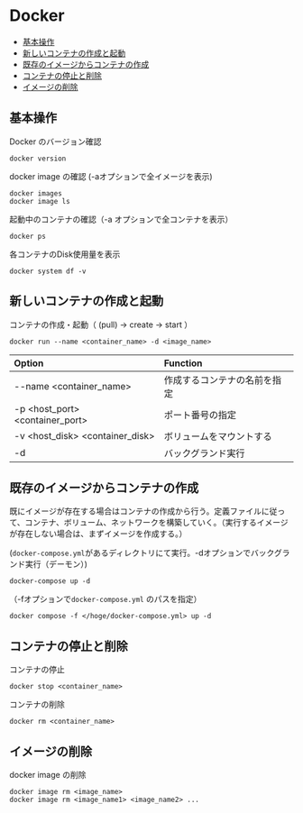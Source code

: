 # Docker
- [基本操作](#基本操作)
- [新しいコンテナの作成と起動](#新しいコンテナの作成と起動)
- [既存のイメージからコンテナの作成](#既存のイメージからコンテナの作成)
- [コンテナの停止と削除](#既存のイメージからコンテナの作成)
- [イメージの削除](#イメージの削除)

## 基本操作

Docker のバージョン確認
```
docker version
```

docker image の確認 (-aオプションで全イメージを表示)
```
docker images
docker image ls
```

起動中のコンテナの確認（-a オプションで全コンテナを表示）
```
docker ps
```

各コンテナのDisk使用量を表示
```
docker system df -v
```

## 新しいコンテナの作成と起動


コンテナの作成・起動（ (pull) → create → start ）   
```
docker run --name <container_name> -d <image_name>
```

| Option | Function |
| :----- | :------- |
| --name <container_name> | 作成するコンテナの名前を指定 |
| -p <host_port> <container_port> | ポート番号の指定 |  
| -v <host_disk> <container_disk> | ボリュームをマウントする |  
| -d | バックグランド実行 |

## 既存のイメージからコンテナの作成
既にイメージが存在する場合はコンテナの作成から行う。定義ファイルに従って、コンテナ、ボリューム、ネットワークを構築していく。（実行するイメージが存在しない場合は、まずイメージを作成する。）

(```docker-compose.yml```があるディレクトリにて実行。-dオプションでバックグランド実行（デーモン）)
```
docker-compose up -d
```

（-fオプションで```docker-compose.yml``` のパスを指定）
```
docker compose -f </hoge/docker-compose.yml> up -d
```

## コンテナの停止と削除
コンテナの停止
```
docker stop <container_name>
```

コンテナの削除
```
docker rm <container_name>
```

## イメージの削除
docker image の削除
```
docker image rm <image_name>
docker image rm <image_name1> <image_name2> ...
```